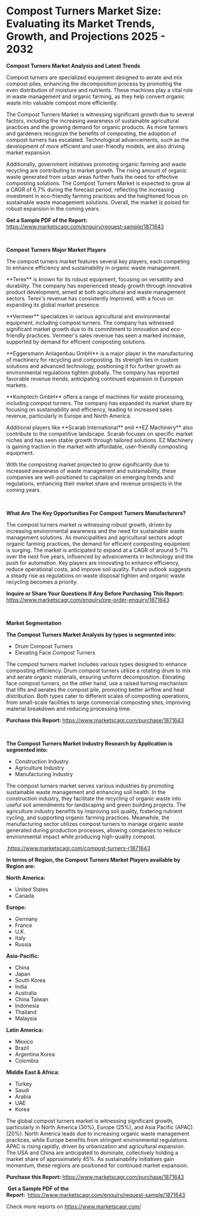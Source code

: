 <p><h1>Compost Turners Market Size: Evaluating its Market Trends, Growth, and Projections 2025 - 2032</h1></p><p><strong>Compost Turners Market Analysis and Latest Trends</strong></p>
<p><p>Compost turners are specialized equipment designed to aerate and mix compost piles, enhancing the decomposition process by promoting the even distribution of moisture and nutrients. These machines play a vital role in waste management and organic farming, as they help convert organic waste into valuable compost more efficiently.</p><p>The Compost Turners Market is witnessing significant growth due to several factors, including the increasing awareness of sustainable agricultural practices and the growing demand for organic products. As more farmers and gardeners recognize the benefits of composting, the adoption of compost turners has escalated. Technological advancements, such as the development of more efficient and user-friendly models, are also driving market expansion.</p><p>Additionally, government initiatives promoting organic farming and waste recycling are contributing to market growth. The rising amount of organic waste generated from urban areas further fuels the need for effective composting solutions. The Compost Turners Market is expected to grow at a CAGR of 6.7% during the forecast period, reflecting the increasing investment in eco-friendly farming practices and the heightened focus on sustainable waste management solutions. Overall, the market is poised for robust expansion in the coming years.</p></p>
<p><strong>Get a Sample PDF of the Report:&nbsp;</strong> <a href="https://www.marketscagr.com/enquiry/request-sample/1871643?utm_campaign=2262&utm_medium=2&utm_source=Github&utm_content=ia&utm_term=22022025&utm_id=compost-turners">https://www.marketscagr.com/enquiry/request-sample/1871643</a></p>
<p>&nbsp;</p>
<p><strong>Compost Turners Major Market Players</strong></p>
<p><p>The compost turners market features several key players, each competing to enhance efficiency and sustainability in organic waste management. </p><p>**Terex** is known for its robust equipment, focusing on versatility and durability. The company has experienced steady growth through innovative product development, aimed at both agricultural and waste management sectors. Terex's revenue has consistently improved, with a focus on expanding its global market presence.</p><p>**Vermeer** specializes in various agricultural and environmental equipment, including compost turners. The company has witnessed significant market growth due to its commitment to innovation and eco-friendly practices. Vermeer's sales revenue has seen a marked increase, supported by demand for efficient composting solutions.</p><p>**Eggersmann Anlagenbau GmbH** is a major player in the manufacturing of machinery for recycling and composting. Its strength lies in custom solutions and advanced technology, positioning it for further growth as environmental regulations tighten globally. The company has reported favorable revenue trends, anticipating continued expansion in European markets.</p><p>**Komptech GmbH** offers a range of machines for waste processing, including compost turners. The company has expanded its market share by focusing on sustainability and efficiency, leading to increased sales revenue, particularly in Europe and North America.</p><p>Additional players like **Scarab International** and **EZ Machinery** also contribute to the competitive landscape. Scarab focuses on specific market niches and has seen stable growth through tailored solutions. EZ Machinery is gaining traction in the market with affordable, user-friendly composting equipment.</p><p>With the composting market projected to grow significantly due to increased awareness of waste management and sustainability, these companies are well-positioned to capitalize on emerging trends and regulations, enhancing their market share and revenue prospects in the coming years.</p></p>
<p>&nbsp;</p>
<p><strong>What Are The Key Opportunities For Compost Turners Manufacturers?</strong></p>
<p><p>The compost turners market is witnessing robust growth, driven by increasing environmental awareness and the need for sustainable waste management solutions. As municipalities and agricultural sectors adopt organic farming practices, the demand for efficient composting equipment is surging. The market is anticipated to expand at a CAGR of around 5-7% over the next five years, influenced by advancements in technology and the push for automation. Key players are innovating to enhance efficiency, reduce operational costs, and improve soil quality. Future outlook suggests a steady rise as regulations on waste disposal tighten and organic waste recycling becomes a priority.</p></p>
<p><strong>Inquire or Share Your Questions If Any Before Purchasing This Report:</strong> <a href="https://www.marketscagr.com/enquiry/pre-order-enquiry/1871643?utm_campaign=2262&utm_medium=2&utm_source=Github&utm_content=ia&utm_term=22022025&utm_id=compost-turners">https://www.marketscagr.com/enquiry/pre-order-enquiry/1871643</a></p>
<p>&nbsp;</p>
<p><strong>Market Segmentation</strong></p>
<p><strong>The Compost Turners Market Analysis by types is segmented into:</strong></p>
<p><ul><li>Drum Compost Turners</li><li>Elevating Face Compost Turners</li></ul></p>
<p><p>The compost turners market includes various types designed to enhance composting efficiency. Drum compost turners utilize a rotating drum to mix and aerate organic materials, ensuring uniform decomposition. Elevating face compost turners, on the other hand, use a raised turning mechanism that lifts and aerates the compost pile, promoting better airflow and heat distribution. Both types cater to different scales of composting operations, from small-scale facilities to large commercial composting sites, improving material breakdown and reducing processing time.</p></p>
<p><strong>Purchase this Report:&nbsp;</strong><a href="https://www.marketscagr.com/purchase/1871643?utm_campaign=2262&utm_medium=2&utm_source=Github&utm_content=ia&utm_term=22022025&utm_id=compost-turners">https://www.marketscagr.com/purchase/1871643</a></p>
<p>&nbsp;</p>
<p><strong>The Compost Turners Market Industry Research by Application is segmented into:</strong></p>
<p><ul><li>Construction Industry</li><li>Agriculture Industry</li><li>Manufacturing Industry</li></ul></p>
<p><p>The compost turners market serves various industries by promoting sustainable waste management and enhancing soil health. In the construction industry, they facilitate the recycling of organic waste into useful soil amendments for landscaping and green building projects. The agriculture industry benefits by improving soil quality, fostering nutrient cycling, and supporting organic farming practices. Meanwhile, the manufacturing sector utilizes compost turners to manage organic waste generated during production processes, allowing companies to reduce environmental impact while producing high-quality compost.</p></p>
<p><a href="https://www.marketscagr.com/compost-turners-r1871643?utm_campaign=2262&utm_medium=2&utm_source=Github&utm_content=ia&utm_term=22022025&utm_id=compost-turners">&nbsp;https://www.marketscagr.com/compost-turners-r1871643</a></p>
<p><strong>In terms of Region, the Compost Turners Market Players available by Region are:</strong></p>
<p>
    <p> <strong> North America: </strong>
        <ul>
            <li>United States</li>
            <li>Canada</li>
        </ul>
        </p> 
    <p> <strong> Europe: </strong>
        <ul>
            <li>Germany</li>
            <li>France</li>
            <li>U.K.</li>
            <li>Italy</li>
            <li>Russia</li>
        </ul>
        </p> 
    <p> <strong> Asia-Pacific: </strong>
        <ul>
            <li>China</li>
            <li>Japan</li>
            <li>South Korea</li>
            <li>India</li>
            <li>Australia</li>
            <li>China Taiwan</li>
            <li>Indonesia</li>
            <li>Thailand</li>
            <li>Malaysia</li>
        </ul>
        </p> 
    <p> <strong> Latin America: </strong>
        <ul>
            <li>Mexico</li>
            <li>Brazil</li>
            <li>Argentina Korea</li>
            <li>Colombia</li>
        </ul>
        </p> 
    <p> <strong> Middle East & Africa: </strong>
        <ul>
            <li>Turkey</li>
            <li>Saudi</li>
            <li>Arabia</li>
            <li>UAE</li>
            <li>Korea</li>
        </ul>
    </p>
    </p>
<p><p>The global compost turners market is witnessing significant growth, particularly in North America (30%), Europe (25%), and Asia Pacific (APAC) (20%). North America leads due to increasing organic waste management practices, while Europe benefits from stringent environmental regulations. APAC is rising rapidly, driven by urbanization and agricultural expansion. The USA and China are anticipated to dominate, collectively holding a market share of approximately 45%. As sustainability initiatives gain momentum, these regions are positioned for continued market expansion.</p></p>
<p><strong>Purchase this Report: </strong><a href="https://www.marketscagr.com/purchase/1871643?utm_campaign=2262&utm_medium=2&utm_source=Github&utm_content=ia&utm_term=22022025&utm_id=compost-turners">https://www.marketscagr.com/purchase/1871643</a></p>
<p>&nbsp;<strong>Get a Sample PDF of the Report:&nbsp;&nbsp;</strong><a href="https://www.marketscagr.com/enquiry/request-sample/1871643?utm_campaign=2262&utm_medium=2&utm_source=Github&utm_content=ia&utm_term=22022025&utm_id=compost-turners">https://www.marketscagr.com/enquiry/request-sample/1871643</a></p>
<p><strong></strong></p>
<p>Check more reports on <a href="https://www.marketscagr.com/?utm_campaign=2262&utm_medium=2&utm_source=Github&utm_content=ia&utm_term=22022025&utm_id=compost-turners">https://www.marketscagr.com/</a></p>